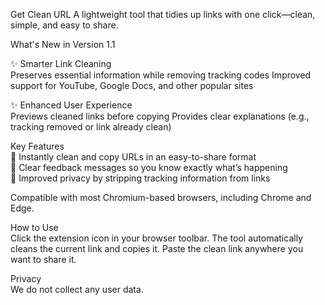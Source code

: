 Get Clean URL
A lightweight tool that tidies up links with one click—clean, simple, and easy to share.

What's New in Version 1.1

✨ Smarter Link Cleaning<br>
Preserves essential information while removing tracking codes
Improved support for YouTube, Google Docs, and other popular sites

✨ Enhanced User Experience<br>
Previews cleaned links before copying
Provides clear explanations (e.g., tracking removed or link already clean)

Key Features<br>
📌 Instantly clean and copy URLs in an easy-to-share format <br>
📌 Clear feedback messages so you know exactly what’s happening <br>
📌 Improved privacy by stripping tracking information from links <br>

Compatible with most Chromium-based browsers, including Chrome and Edge.

How to Use<br>
Click the extension icon in your browser toolbar.
The tool automatically cleans the current link and copies it.
Paste the clean link anywhere you want to share it.

Privacy<br>
We do not collect any user data.
